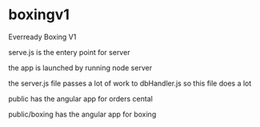 # boxingv1
Everready Boxing V1

serve.js is the entery point for server

the app is launched by running node server

the server.js file passes a lot of work to dbHandler.js so this file does a lot

public has the angular app for orders cental

public/boxing has the angular app for boxing
